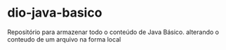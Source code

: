# dio-java-basico
Repositório para armazenar todo o conteúdo de Java Básico.
alterando o conteudo de um arquivo na forma local
